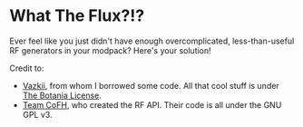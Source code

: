 What The Flux?!?
=====
Ever feel like you just didn't have enough overcomplicated, less-than-useful RF generators in your modpack? Here's your solution!

Credit to:
* [Vazkii](http://github.com/vazkii), from whom I borrowed some code. All that cool stuff is under [The Botania License](http://botaniamod.net/license.php).
* [Team CoFH](http://github.com/cofh), who created the RF API. Their code is all under the GNU GPL v3.
